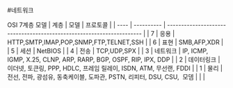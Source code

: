 #네트워크 

OSI 7계층 모델
| 계층 | 모델       | 프로토콜                                                              |
| ---- | ---------- | --------------------------------------------------------------------- |
| 7    | 응용       | HTTP,SMTP,IMAP,POP,SNMP,FTP,TELNET,SSH                                |
| 6    | 표현       | SMB,AFP,XDR                                                           |
| 5    | 세션       | NetBIOS                                                               |
| 4    | 전송       | TCP,UDP,SPX                                                           |
| 3    | 네트워크   | IP, ICMP, IGMP, X.25, CLNP, ARP, RARP, BGP, OSPF, RIP, IPX, DDP       |
| 2    | 데이터링크 | 이더넷, 토큰링, PPP, HDLC, 프레임 릴레이, ISDN, ATM, 무선랜, FDDI     |
| 1    | 물리       | 전선, 전파, 광섬유, 동축케이블, 도파관, PSTN, 리피터, DSU, CSU,  모뎀 |          |                                                                       |


